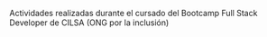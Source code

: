Actividades realizadas durante el cursado del Bootcamp Full Stack Developer de CILSA (ONG por la inclusión)

